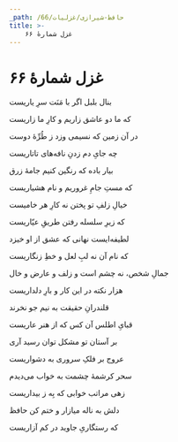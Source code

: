 ```yaml
---
_path: /حافظ-شیرازی/غزلیات/66
title: >-
    غزل شمارهٔ ۶۶
---
```

# غزل شمارهٔ ۶۶

<div class="b" id="bn1"><div class="m1"><p>بنال بلبل اگر با مَنَت سرِ یاریست</p></div>
<div class="m2"><p>که ما دو عاشق زاریم و کارِ ما زاریست</p></div></div>
<div class="b" id="bn2"><div class="m1"><p>در آن زمین که نسیمی وزد ز طُرِّهٔ دوست</p></div>
<div class="m2"><p>چه جایِ دم زدنِ نافه‌های تاتاریست</p></div></div>
<div class="b" id="bn3"><div class="m1"><p>بیار باده که رنگین کنیم جامهٔ زرق</p></div>
<div class="m2"><p>که مستِ جامِ غروریم و نام هشیاریست</p></div></div>
<div class="b" id="bn4"><div class="m1"><p>خیالِ زلفِ تو پختن نه کارِ هر خامیست</p></div>
<div class="m2"><p>که زیرِ سلسله رفتن طریقِ عیّاریست</p></div></div>
<div class="b" id="bn5"><div class="m1"><p>لطیفه‌ایست نهانی که عشق از او خیزد</p></div>
<div class="m2"><p>که نام آن نه لبِ لعل و خطِ زنگاریست</p></div></div>
<div class="b" id="bn6"><div class="m1"><p>جمالِ شخص، نه چشم است و زلف و عارض و خال</p></div>
<div class="m2"><p>هزار نکته در این کار و بارِ دلداریست</p></div></div>
<div class="b" id="bn7"><div class="m1"><p>قلندرانِ حقیقت به نیم جو نخرند</p></div>
<div class="m2"><p>قبایِ اطلس آن کس که از هنر عاریست</p></div></div>
<div class="b" id="bn8"><div class="m1"><p>بر آستان تو مشکل توان رسید آری</p></div>
<div class="m2"><p>عروج بر فلکِ سروری به دشواریست</p></div></div>
<div class="b" id="bn9"><div class="m1"><p>سحر کرشمهٔ چشمت به خواب می‌دیدم</p></div>
<div class="m2"><p>زهی مراتب خوابی که بِه ز بیداریست</p></div></div>
<div class="b" id="bn10"><div class="m1"><p>دلش به ناله میازار و ختم کن حافظ</p></div>
<div class="m2"><p>که رستگاریِ جاوید در کم آزاریست</p></div></div>

